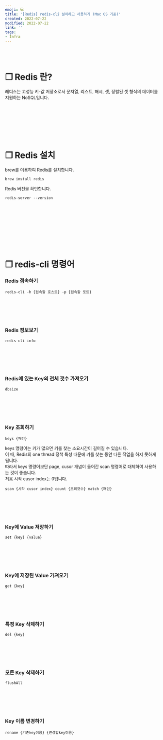 ```yaml
---
emoji: 💻
title: '[Redis] redis-cli 설치하고 사용하기 (Mac OS 기준)'
created: 2022-07-22
modified: 2022-07-22
link: ''
tags:
- Infra
---
```

<br></br>

# **❐ Redis 란?**
레디스는 고성능 키-값 저장소로서 문자열, 리스트, 해시, 셋, 정렬된 셋 형식의 데이터를 지원하는 NoSQL입니다.
<br></br><br></br><br></br><br></br>





# **❐ Redis 설치**
brew를 이용하여 Redis를 설치합니다.
```
brew install redis
```

Redis 버전을 확인합니다.
```
redis-server --version
```
<br></br><br></br><br></br><br></br>





# **❐ redis-cli 명령어**
### **Redis 접속하기**
```
redis-cli -h {접속할 호스트} -p {접속할 포트}
```
<br></br><br></br>

### **Redis 정보보기**
```
redis-cli info
```
<br></br><br></br>

### **Redis에 있는 Key의 전체 갯수 가져오기**
```
dbsize
```
<br></br><br></br>

### **Key 조회하기**
```
keys {패턴}
```
keys 명령어는 키가 많으면 키를 찾는 소요시간이 길어질 수 있습니다.  
이 때, Redis의 one thread 정책 특성 때문에 키를 찾는 동안 다른 작업을 하지 못하게 됩니다.  
따라서 keys 명령어보단 page, cusor 개념이 들어간 scan 명령어로 대체하여 사용하는 것이 좋습니다.  
처음 시작 cusor index는 0입니다.  
```
scan {시작 cusor index} count {조회갯수} match {패턴}
```
<br></br><br></br>

### **Key에 Value 저장하기**
```
set {key} {value}
```
<br></br><br></br>

### **Key에 저장된 Value 가져오기**
```
get {key}
```
<br></br><br></br>

### **특정 Key 삭제하기**
```
del {key}
```
<br></br><br></br>

### **모든 Key 삭제하기**
```
flushAll
```
<br></br><br></br>

### **Key 이름 변경하기**
```
rename {기존key이름} {변경할key이름}
```
<br></br><br></br>
